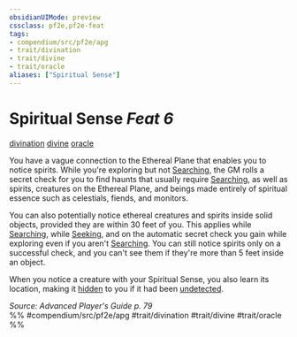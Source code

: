 ```yaml
---
obsidianUIMode: preview
cssclass: pf2e,pf2e-feat
tags:
- compendium/src/pf2e/apg
- trait/divination
- trait/divine
- trait/oracle
aliases: ["Spiritual Sense"]
---
```

# Spiritual Sense  *Feat 6*  
[divination](../../rules/traits/divination.md)  [divine](../../rules/traits/divine.md)  [oracle](../../rules/traits/oracle-apg.md)  


You have a vague connection to the Ethereal Plane that enables you to notice spirits. While you're exploring but not [Searching](../../rules/actions/search.md), the GM rolls a secret check for you to find haunts that usually require [Searching](../../rules/actions/search.md), as well as spirits, creatures on the Ethereal Plane, and beings made entirely of spiritual essence such as celestials, fiends, and monitors.

You can also potentially notice ethereal creatures and spirits inside solid objects, provided they are within 30 feet of you. This applies while [Searching](../../rules/actions/search.md), while [Seeking](../../rules/actions/seek.md), and on the automatic secret check you gain while exploring even if you aren't [Searching](../../rules/actions/search.md). You can still notice spirits only on a successful check, and you can't see them if they're more than 5 feet inside an object.

When you notice a creature with your Spiritual Sense, you also learn its location, making it [hidden](../../rules/conditions.md#Hidden) to you if it had been [undetected](../../rules/conditions.md#Undetected).

*Source: Advanced Player's Guide p. 79*  
%% #compendium/src/pf2e/apg #trait/divination #trait/divine #trait/oracle %%